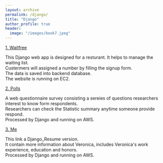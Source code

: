 ```yaml
---
layout: archive
permalink: /django/
title: "Django"
author_profile: true
header:
  image: "/images/book7.jpeg"
---  
```



[1. Waitfree](https://www.google.com) 

   This Django web app is designed for a resturant. It helps to manage the waiting list.  
   Custermers will assigned a number by filling the signup form.  
   The data is saved into backend database.  
   The website is running on EC2.

[2. Polls](https://www.google.com)  

   A web questionnaire survey consisting a sereies of questions researchers interest to know form respondents.  
   Researchers can check the Statistic summary anytime someone provide respond.  
   Processed by Django and running on AWS.  
    

[3. Me](https://www.google.com)  

   This link a Django_Resume version.  
   It contain more information about Veronica, includes Veronica's work experience, education and honors.  
   Processed by Django and running on AWS.  
   

